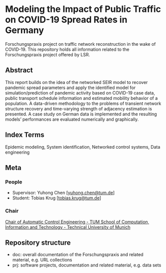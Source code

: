 # Modeling the Impact of Public Traffic on COVID-19 Spread Rates in Germany
Forschungspraxis project on traffic network reconstruction in the wake of COVID-19. This repository holds all information related to the Forschungspraxis project offered by LSR.

## Abstract
This report builds on the idea of the networked SEIR model to recover pandemic spread parameters and apply the identified model for simulation/prediction of pandemic activity based on COVID-19 case data, public transport schedule information and estimated mobility behavior of a population. A data-driven methodology to the problems of transient network structure recovery and time-varying strength of adjacency estimation is presented. A case study on German data is implemented and the resulting models’ performances are evaluated numerically and graphically.

## Index Terms
Epidemic modeling, System identification, Networked control systems, Data engineering

## Meta
### People
- Supervisor: Yuhong Chen [yuhong.chen@tum.de]
- Student: Tobias Krug [tobias.krug@tum.de]

### Chair
[Chair of Automatic Control Engineering - TUM School of Computation, Information and Technology - Technical University of Munich](https://www.ce.cit.tum.de/en/lsr/home/)

## Repository structure
- doc: overall documentation of the Forschungspraxis and related material, e.g. URL collections
- prj: software projects, documentation and related material, e.g. data sets